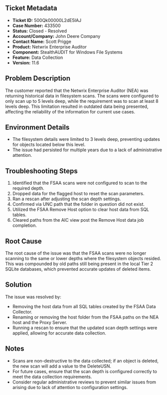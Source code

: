 ## Ticket Metadata
- **Ticket ID:** 500Qk00000L2dE5IAJ
- **Case Number:** 433500
- **Status:** Closed - Resolved
- **Account/Company:** John Deere Company
- **Contact Name:** Scott Prigge
- **Product:** Netwrix Enterprise Auditor
- **Component:** StealthAUDIT for Windows File Systems
- **Feature:** Data Collection
- **Version:** 11.6

## Problem Description
The customer reported that the Netwrix Enterprise Auditor (NEA) was returning historical data in filesystem scans. The scans were configured to only scan up to 5 levels deep, while the requirement was to scan at least 8 levels deep. This limitation resulted in outdated data being presented, affecting the reliability of the information for current use cases.

## Environment Details
- The filesystem details were limited to 3 levels deep, preventing updates for objects located below this level.
- The issue had persisted for multiple years due to a lack of administrative attention.

## Troubleshooting Steps
1. Identified that the FSAA scans were not configured to scan to the required depth.
2. Dropped data for the flagged host to reset the scan parameters.
3. Ran a rescan after adjusting the scan depth settings.
4. Confirmed via UNC path that the folder in question did not exist.
5. Utilized the FSAA Remove Host option to clear host data from SQL tables.
6. Cleared paths from the AIC view post the Remove Host data job completion.

## Root Cause
The root cause of the issue was that the FSAA scans were no longer scanning to the same or lower depths where the filesystem objects resided. This was compounded by old paths still being present in the local Tier 2 SQLite databases, which prevented accurate updates of deleted items.

## Solution
The issue was resolved by:
- Removing the host data from all SQL tables created by the FSAA Data Collector.
- Renaming or removing the host folder from the FSAA paths on the NEA host and the Proxy Server.
- Running a rescan to ensure that the updated scan depth settings were applied, allowing for accurate data collection.

## Notes
- Scans are non-destructive to the data collected; if an object is deleted, the new scan will add a value to the DeleteUSN.
- For future cases, ensure that the scan depth is configured correctly to meet the data collection requirements.
- Consider regular administrative reviews to prevent similar issues from arising due to lack of attention to configuration settings.